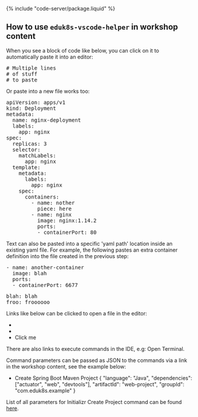 {% include "code-server/package.liquid" %}

## How to use `eduk8s-vscode-helper` in workshop content

When you see a block of code like below, you can click on it to automatically paste it into an editor:

<pre class="pastable" data-file="/home/eduk8s/Dockerfile" data-prefix="COPY --from">
# Multiple lines
# of stuff
# to paste
</pre>

Or paste into a new file works too:

<pre class="pastable" data-file="/tmp/deploy.yml">
apiVersion: apps/v1
kind: Deployment
metadata:
  name: nginx-deployment
  labels:
    app: nginx
spec:
  replicas: 3
  selector:
    matchLabels:
      app: nginx
  template:
    metadata:
      labels:
        app: nginx
    spec:
      containers:
        - name: nother
          piece: here
        - name: nginx
          image: nginx:1.14.2
          ports:
          - containerPort: 80
</pre>

Text can also be pasted into a specific 'yaml path' location inside an existing yaml file.
For example, the following pastes an extra container definition into the
file created in the previous step:

<pre class="pastable" data-file="/tmp/deploy.yml" data-yaml-path="spec.template.spec.containers">
- name: another-container
  image: blah
  ports:
  - containerPort: 6677
</pre>

<pre class="pastable" data-file="/tmp/deploy.yml" data-yaml-path="spec.template.spec.containers[0]">
blah: blah
froo: froooooo
</pre>

Links like below can be clicked to open a file in the editor:

- <span class="editor_link" data-file="/home/eduk8s/Dockerfile" data-line="8"/>
- <span class="editor_link" data-file="/home/eduk8s/exercises/.empty"/>
- <span class="editor_link" data-file="/home/eduk8s/Dockerfile" data-line="10">Click me</span>

There are also links to execute commands in the IDE, e.g: <span class="editor_command_link" data-command="workbench.action.terminal.toggleTerminal">Open Terminal</span>.

Command parameters can be passed as JSON to the commands via a link in the workshop content, see the example below:
- <span class="editor_command_link" data-command="spring.initializr.maven-project">Create Spring Boot Maven Project 
    <parameter>
    {
        "language": "Java",
        "dependencies": ["actuator", "web", "devtools"],
        "artifactId": "web-project",
        "groupId": "com.eduk8s.example"
    }
    </parameter>
</span>

List of all parameters for Initializr Create Project command can be found [here](https://github.com/BoykoAlex/vscode-spring-initializr/blob/customize/src/handler/GenerateProjectHandler.ts#L20).
